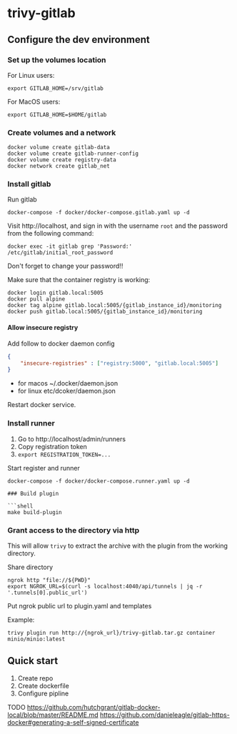 # trivy-gitlab

## Configure the dev environment

### Set up the volumes location

For Linux users:
```shell
export GITLAB_HOME=/srv/gitlab
```

For MacOS users:
```shell
export GITLAB_HOME=$HOME/gitlab
```

### Create volumes and a network

```shell
docker volume create gitlab-data
docker volume create gitlab-runner-config
docker volume create registry-data
docker network create gitlab_net
```

### Install gitlab

Run gitlab
```shell
docker-compose -f docker/docker-compose.gitlab.yaml up -d
```

Visit http://localhost, and sign in with the username `root` and the password from the following command:

```shell
docker exec -it gitlab grep 'Password:' /etc/gitlab/initial_root_password
```


Don't forget to change your password!!

Make sure that the container registry is working:
```shell
docker login gitlab.local:5005
docker pull alpine
docker tag alpine gitlab.local:5005/{gitlab_instance_id}/monitoring
docker push gitlab.local:5005/{gitlab_instance_id}/monitoring
```

#### Allow insecure registry
Add follow to docker daemon config
```json
{
    "insecure-registries" : ["registry:5000", "gitlab.local:5005"]
}
```
- for macos ~/.docker/daemon.json
- for linux etc/dcoker/daemon.json

Restart docker service.


### Install runner

1. Go to http://localhost/admin/runners
2. Copy registration token
3. `export REGISTRATION_TOKEN=...`

Start register and runner
```shell
docker-compose -f docker/docker-compose.runner.yaml up -d

### Build plugin

```shell
make build-plugin
```

### Grant access to the directory via http

This will allow `trivy` to extract the archive with the plugin from the working directory.

Share directory
```shell
ngrok http "file://${PWD}"
export NGROK_URL=$(curl -s localhost:4040/api/tunnels | jq -r '.tunnels[0].public_url')
```

Put ngrok public url to plugin.yaml and templates

Example:
```shell
trivy plugin run http://{ngrok_url}/trivy-gitlab.tar.gz container minio/minio:latest
```

## Quick start

1. Create repo
2. Create dockerfile
3. Configure pipline


TODO
https://github.com/hutchgrant/gitlab-docker-local/blob/master/README.md
https://github.com/danieleagle/gitlab-https-docker#generating-a-self-signed-certificate